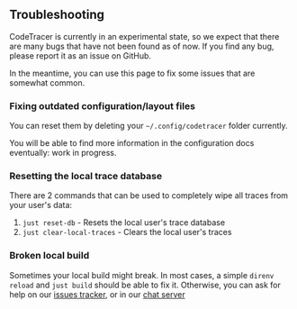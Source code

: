 ## Troubleshooting

CodeTracer is currently in an experimental state, so we expect that there are many bugs that have not been found as of now.
If you find any bug, please report it as an issue on GitHub.

In the meantime, you can use this page to fix some issues that are somewhat common.

### Fixing outdated configuration/layout files

You can reset them by deleting your `~/.config/codetracer` folder currently.

You will be able to find more information in the configuration docs eventually: work in progress.

### Resetting the local trace database

There are 2 commands that can be used to completely wipe all traces from your user's data:

1. `just reset-db` - Resets the local user's trace database
1. `just clear-local-traces` - Clears the local user's traces

### Broken local build

Sometimes your local build might break. In most cases, a simple `direnv reload` and `just build` should be able to fix it.
Otherwise, you can ask for help on our [issues tracker](https://github.com/metacraft-labs/codetracer), or in our [chat server](https://discord.gg/aH5WTMnKHT)

<!-- TODO: Add more info here -->
